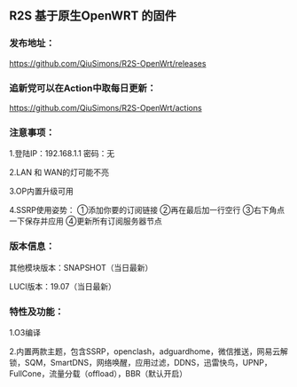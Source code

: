 ## R2S 基于原生OpenWRT 的固件

### 发布地址：
https://github.com/QiuSimons/R2S-OpenWrt/releases

### 追新党可以在Action中取每日更新：
https://github.com/QiuSimons/R2S-OpenWrt/actions

### 注意事项：
1.登陆IP：192.168.1.1 密码：无

2.LAN 和 WAN的灯可能不亮

3.OP内置升级可用

4.SSRP使用姿势： ①添加你要的订阅链接 ②再在最后加一行空行 ③右下角点一下保存并应用 ④更新所有订阅服务器节点

### 版本信息：
其他模块版本：SNAPSHOT（当日最新）

LUCI版本：19.07（当日最新）

### 特性及功能：
1.O3编译

2.内置两款主题，包含SSRP，openclash，adguardhome，微信推送，网易云解锁，SQM，SmartDNS，网络唤醒，应用过滤，DDNS，迅雷快鸟，UPNP，FullCone，流量分载（offload），BBR（默认开启）
